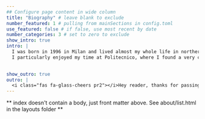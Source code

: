 ```yaml
---
## Configure page content in wide column
title: "Biography" # leave blank to exclude
number_featured: 1 # pulling from mainSections in config.toml
use_featured: false # if false, use most recent by date
number_categories: 3 # set to zero to exclude
show_intro: true
intro: |
  I was born in 1996 in Milan and lived almost my whole life in northern Italy. I studied *Computer Science* at *Politecnico di Milano*, where I graduated in April 2021.  
  I particularly enjoyed my time at Politecnico, where I found a very collaborative environment and developed a taste for writing scientific material.				
  

show_outro: true
outro: |
  <i class="fas fa-glass-cheers pr2"></i>Hey reader, thanks for passing by!
---
```


** index doesn't contain a body, just front matter above.
See about/list.html in the layouts folder **
